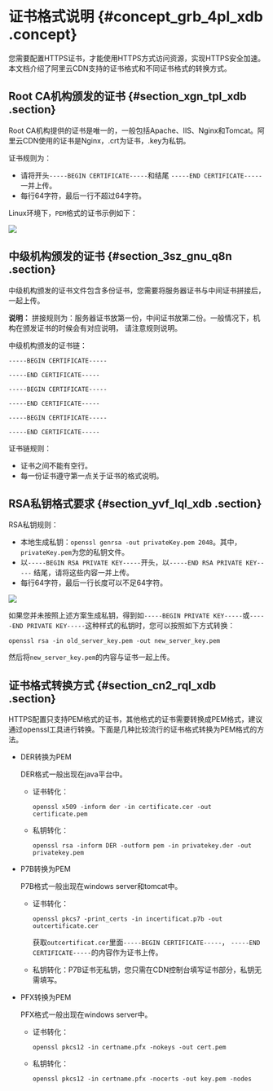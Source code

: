 # 证书格式说明 {#concept_grb_4pl_xdb .concept}

您需要配置HTTPS证书，才能使用HTTPS方式访问资源，实现HTTPS安全加速。本文档介绍了阿里云CDN支持的证书格式和不同证书格式的转换方式。

## Root CA机构颁发的证书 {#section_xgn_tpl_xdb .section}

Root CA机构提供的证书是唯一的，一般包括Apache、IIS、Nginx和Tomcat。阿里云CDN使用的证书是Nginx，.crt为证书，.key为私钥。

证书规则为：

-   请将开头`-----BEGIN CERTIFICATE-----`和结尾 `-----END CERTIFICATE-----`一并上传。
-   每行64字符，最后一行不超过64字符。

Linux环境下，`PEM`格式的证书示例如下：

![](http://static-aliyun-doc.oss-cn-hangzhou.aliyuncs.com/assets/img/5135/15645670483703_zh-CN.png)

## 中级机构颁发的证书 {#section_3sz_gnu_q8n .section}

中级机构颁发的证书文件包含多份证书，您需要将服务器证书与中间证书拼接后，一起上传。

**说明：** 拼接规则为：服务器证书放第一份，中间证书放第二份。一般情况下，机构在颁发证书的时候会有对应说明， 请注意规则说明。

中级机构颁发的证书链：

`-----BEGIN CERTIFICATE-----`

`-----END CERTIFICATE-----`

`-----BEGIN CERTIFICATE-----`

`-----END CERTIFICATE-----`

`-----BEGIN CERTIFICATE-----`

`-----END CERTIFICATE-----`

证书链规则：

-   证书之间不能有空行。
-   每一份证书遵守第一点关于证书的格式说明。

## RSA私钥格式要求 {#section_yvf_lql_xdb .section}

RSA私钥规则：

-   本地生成私钥：`openssl genrsa -out privateKey.pem 2048`。其中，`privateKey.pem`为您的私钥文件。
-   以`-----BEGIN RSA PRIVATE KEY-----`开头，以`-----END RSA PRIVATE KEY-----` 结尾，请将这些内容一并上传。
-   每行64字符，最后一行长度可以不足64字符。

![](http://static-aliyun-doc.oss-cn-hangzhou.aliyuncs.com/assets/img/5135/15645670483704_zh-CN.png)

如果您并未按照上述方案生成私钥，得到如`-----BEGIN PRIVATE KEY-----`或`-----END PRIVATE KEY-----`这种样式的私钥时，您可以按照如下方式转换：

``` {#codeblock_uo6_uzy_n69}
openssl rsa -in old_server_key.pem -out new_server_key.pem
```

然后将`new_server_key.pem`的内容与证书一起上传。

## 证书格式转换方式 {#section_cn2_rql_xdb .section}

HTTPS配置只支持PEM格式的证书，其他格式的证书需要转换成PEM格式，建议通过openssl工具进行转换。下面是几种比较流行的证书格式转换为PEM格式的方法。

-   DER转换为PEM

    DER格式一般出现在java平台中。

    -   证书转化：

        ``` {#codeblock_n9s_cl3_cel}
        openssl x509 -inform der -in certificate.cer -out certificate.pem
        ```

    -   私钥转化：

        ``` {#codeblock_hp1_ex6_ohh}
        openssl rsa -inform DER -outform pem -in privatekey.der -out privatekey.pem
        ```

-   P7B转换为PEM

    P7B格式一般出现在windows server和tomcat中。

    -   证书转化：

        ``` {#codeblock_9eq_e23_00z}
        openssl pkcs7 -print_certs -in incertificat.p7b -out outcertificate.cer
        ```

        获取`outcertificat.cer`里面`-----BEGIN CERTIFICATE-----`， `-----END CERTIFICATE-----`的内容作为证书上传。

    -   私钥转化：P7B证书无私钥，您只需在CDN控制台填写证书部分，私钥无需填写。
-   PFX转换为PEM

    PFX格式一般出现在windows server中。

    -   证书转化：

        ``` {#codeblock_jg8_cpi_omr}
        openssl pkcs12 -in certname.pfx -nokeys -out cert.pem
        ```

    -   私钥转化：

        ``` {#codeblock_nvn_80d_5hz}
        openssl pkcs12 -in certname.pfx -nocerts -out key.pem -nodes
        ```


